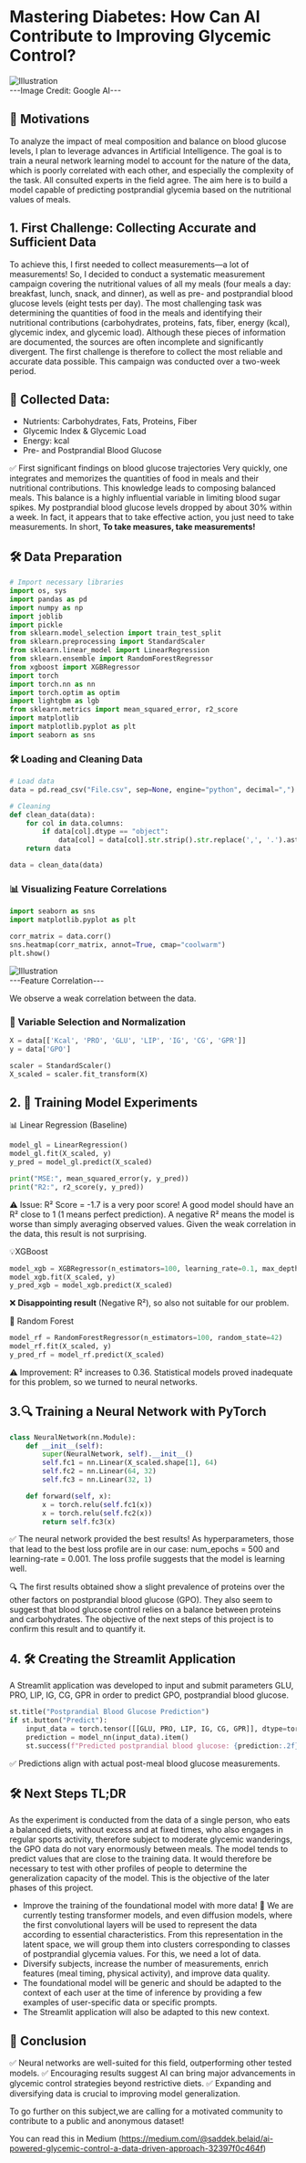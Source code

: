 # Mastering Diabetes: How Can AI Contribute to Improving Glycemic Control?
![Illustration](doc/Illustration.jpeg)  
---Image Credit: Google AI---

## 🔎 Motivations
To analyze the impact of meal composition and balance on blood glucose levels, I plan to leverage advances in Artificial Intelligence.
The goal is to train a neural network learning model to account for the nature of the data, which is poorly correlated with each other, and especially the complexity of the task. All consulted experts in the field agree. The aim here is to build a model capable of predicting postprandial glycemia based on the nutritional values of meals.

## 1. First Challenge: Collecting Accurate and Sufficient Data
To achieve this, I first needed to collect measurements—a lot of measurements! So, I decided to conduct a systematic measurement campaign covering the nutritional values of all my meals (four meals a day: breakfast, lunch, snack, and dinner), as well as pre- and postprandial blood glucose levels (eight tests per day). The most challenging task was determining the quantities of food in the meals and identifying their nutritional contributions (carbohydrates, proteins, fats, fiber, energy (kcal), glycemic index, and glycemic load). Although these pieces of information are documented, the sources are often incomplete and significantly divergent. The first challenge is therefore to collect the most reliable and accurate data possible.
This campaign was conducted over a two-week period.

## 📝 Collected Data:
- Nutrients: Carbohydrates, Fats, Proteins, Fiber
- Glycemic Index & Glycemic Load
- Energy: kcal
- Pre- and Postprandial Blood Glucose

✅ First significant findings on blood glucose trajectories
Very quickly, one integrates and memorizes the quantities of food in meals and their nutritional contributions. This knowledge leads to composing balanced meals. This balance is a highly influential variable in limiting blood sugar spikes. My postprandial blood glucose levels dropped by about 30% within a week. In fact, it appears that to take effective action, you just need to take measurements. In short, **To take measures, take measurements!**

## 🛠 Data Preparation
```python
# Import necessary libraries
import os, sys
import pandas as pd
import numpy as np
import joblib
import pickle
from sklearn.model_selection import train_test_split
from sklearn.preprocessing import StandardScaler
from sklearn.linear_model import LinearRegression
from sklearn.ensemble import RandomForestRegressor
from xgboost import XGBRegressor
import torch
import torch.nn as nn
import torch.optim as optim
import lightgbm as lgb
from sklearn.metrics import mean_squared_error, r2_score
import matplotlib
import matplotlib.pyplot as plt
import seaborn as sns
```
### 🛠 Loading and Cleaning Data
```python
# Load data
data = pd.read_csv("File.csv", sep=None, engine="python", decimal=",") #Your File.csv

# Cleaning
def clean_data(data):
    for col in data.columns:
        if data[col].dtype == "object":
            data[col] = data[col].str.strip().str.replace(',', '.').astype(float)
    return data

data = clean_data(data)
```
### 📊 Visualizing Feature Correlations
```python
import seaborn as sns
import matplotlib.pyplot as plt

corr_matrix = data.corr()
sns.heatmap(corr_matrix, annot=True, cmap="coolwarm")
plt.show()
```
![Illustration](logs/Figure_1.png)  
---Feature Correlation---

We observe a weak correlation between the data.

### 🎯 Variable Selection and Normalization
```python
X = data[['Kcal', 'PRO', 'GLU', 'LIP', 'IG', 'CG', 'GPR']]
y = data['GPO']

scaler = StandardScaler()
X_scaled = scaler.fit_transform(X)
```

## 2. 🎉 Training Model Experiments
📊 Linear Regression (Baseline)
```python
model_gl = LinearRegression()
model_gl.fit(X_scaled, y)
y_pred = model_gl.predict(X_scaled)

print("MSE:", mean_squared_error(y, y_pred))
print("R2:", r2_score(y, y_pred))
```
⚠️ Issue: R² Score = -1.7 is a very poor score!
A good model should have an R² close to 1 (1 means perfect prediction). A negative R² means the model is worse than simply averaging observed values. Given the weak correlation in the data, this result is not surprising.

💡XGBoost
```python
model_xgb = XGBRegressor(n_estimators=100, learning_rate=0.1, max_depth=5, random_state=42)
model_xgb.fit(X_scaled, y)
y_pred_xgb = model_xgb.predict(X_scaled)
```
❌ **Disappointing result** (Negative R²), so also not suitable for our problem.

🌟 Random Forest
```python
model_rf = RandomForestRegressor(n_estimators=100, random_state=42)
model_rf.fit(X_scaled, y)
y_pred_rf = model_rf.predict(X_scaled)
```
⚠️ Improvement: R² increases to 0.36.
Statistical models proved inadequate for this problem, so we turned to neural networks.

## 3.🔍 Training a Neural Network with PyTorch
```python
class NeuralNetwork(nn.Module):
    def __init__(self):
        super(NeuralNetwork, self).__init__()
        self.fc1 = nn.Linear(X_scaled.shape[1], 64)
        self.fc2 = nn.Linear(64, 32)
        self.fc3 = nn.Linear(32, 1)

    def forward(self, x):
        x = torch.relu(self.fc1(x))
        x = torch.relu(self.fc2(x))
        return self.fc3(x)
```
✅ The neural network provided the best results!
As hyperparameters, those that lead to the best loss profile are in our case: num_epochs = 500 and learning-rate = 0.001. The loss profile suggests that the model is learning well.

🔍 The first results obtained show a slight prevalence of proteins over the other factors on postprandial blood glucose (GPO). They also seem to suggest that blood glucose control relies on a balance between proteins and carbohydrates. The objective of the next steps of this project is to confirm this result and to quantify it.

## 4. 🛠 Creating the Streamlit Application
A Streamlit application was developed to input and submit parameters GLU, PRO, LIP, IG, CG, GPR in order to predict GPO, postprandial blood glucose.
```python
st.title("Postprandial Blood Glucose Prediction")
if st.button("Predict"):
    input_data = torch.tensor([[GLU, PRO, LIP, IG, CG, GPR]], dtype=torch.float32)
    prediction = model_nn(input_data).item()
    st.success(f"Predicted postprandial blood glucose: {prediction:.2f} mg/dL")
```
✅ Predictions align with actual post-meal blood glucose measurements.

## 🛠 Next Steps TL;DR
As the experiment is conducted from the data of a single person, who eats a balanced diets, without excess and at fixed times, who also engages in regular sports activity, therefore subject to moderate glycemic wanderings, the GPO data do not vary enormously between meals. The model tends to predict values that are close to the training data. It would therefore be necessary to test with other profiles of people to determine the generalization capacity of the model. This is the objective of the later phases of this project.

- Improve the training of the foundational model with more data! 🚀
We are currently testing transformer models, and even diffusion models, where the first convolutional layers will be used to represent the data according to essential characteristics. From this representation in the latent space, we will group them into clusters corresponding to classes of postprandial glycemia values. For this, we need a lot of data.
- Diversify subjects, increase the number of measurements, enrich features (meal timing, physical activity), and improve data quality.
- The foundational model will be generic and should be adapted to the context of each user at the time of inference by providing a few examples of user-specific data or specific prompts.
- The Streamlit application will also be adapted to this new context.

## 🔎 Conclusion
✅ Neural networks are well-suited for this field, outperforming other tested models.
✅ Encouraging results suggest AI can bring major advancements in glycemic control strategies beyond restrictive diets.
✅ Expanding and diversifying data is crucial to improving model generalization.

To go further on this subject,we are calling for a motivated community to contribute to a public and anonymous dataset!

You can read this in Medium (https://medium.com/@saddek.belaid/ai-powered-glycemic-control-a-data-driven-approach-32397f0c464f)
